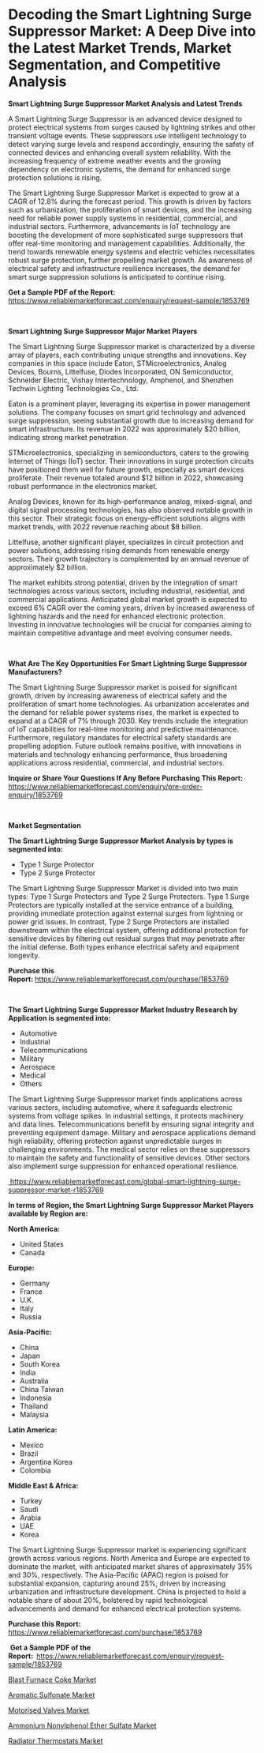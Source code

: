 <p><h1>Decoding the Smart Lightning Surge Suppressor Market: A Deep Dive into the Latest Market Trends, Market Segmentation, and Competitive Analysis</h1></p><p><strong>Smart Lightning Surge Suppressor Market Analysis and Latest Trends</strong></p>
<p><p>A Smart Lightning Surge Suppressor is an advanced device designed to protect electrical systems from surges caused by lightning strikes and other transient voltage events. These suppressors use intelligent technology to detect varying surge levels and respond accordingly, ensuring the safety of connected devices and enhancing overall system reliability. With the increasing frequency of extreme weather events and the growing dependency on electronic systems, the demand for enhanced surge protection solutions is rising.</p><p>The Smart Lightning Surge Suppressor Market is expected to grow at a CAGR of 12.8% during the forecast period. This growth is driven by factors such as urbanization, the proliferation of smart devices, and the increasing need for reliable power supply systems in residential, commercial, and industrial sectors. Furthermore, advancements in IoT technology are boosting the development of more sophisticated surge suppressors that offer real-time monitoring and management capabilities. Additionally, the trend towards renewable energy systems and electric vehicles necessitates robust surge protection, further propelling market growth. As awareness of electrical safety and infrastructure resilience increases, the demand for smart surge suppression solutions is anticipated to continue rising.</p></p>
<p><strong>Get a Sample PDF of the Report:&nbsp;</strong> <a href="https://www.reliablemarketforecast.com/enquiry/request-sample/1853769?utm_campaign=1899&utm_medium=2&utm_source=Github&utm_content=ia&utm_term=08012025&utm_id=smart-lightning-surge-suppressor">https://www.reliablemarketforecast.com/enquiry/request-sample/1853769</a></p>
<p>&nbsp;</p>
<p><strong>Smart Lightning Surge Suppressor Major Market Players</strong></p>
<p><p>The Smart Lightning Surge Suppressor market is characterized by a diverse array of players, each contributing unique strengths and innovations. Key companies in this space include Eaton, STMicroelectronics, Analog Devices, Bourns, Littelfuse, Diodes Incorporated, ON Semiconductor, Schneider Electric, Vishay Intertechnology, Amphenol, and Shenzhen Techwin Lighting Technologies Co., Ltd.</p><p>Eaton is a prominent player, leveraging its expertise in power management solutions. The company focuses on smart grid technology and advanced surge suppression, seeing substantial growth due to increasing demand for smart infrastructure. Its revenue in 2022 was approximately $20 billion, indicating strong market penetration.</p><p>STMicroelectronics, specializing in semiconductors, caters to the growing Internet of Things (IoT) sector. Their innovations in surge protection circuits have positioned them well for future growth, especially as smart devices proliferate. Their revenue totaled around $12 billion in 2022, showcasing robust performance in the electronics market.</p><p>Analog Devices, known for its high-performance analog, mixed-signal, and digital signal processing technologies, has also observed notable growth in this sector. Their strategic focus on energy-efficient solutions aligns with market trends, with 2022 revenue reaching about $8 billion. </p><p>Littelfuse, another significant player, specializes in circuit protection and power solutions, addressing rising demands from renewable energy sectors. Their growth trajectory is complemented by an annual revenue of approximately $2 billion.</p><p>The market exhibits strong potential, driven by the integration of smart technologies across various sectors, including industrial, residential, and commercial applications. Anticipated global market growth is expected to exceed 6% CAGR over the coming years, driven by increased awareness of lightning hazards and the need for enhanced electronic protection. Investing in innovative technologies will be crucial for companies aiming to maintain competitive advantage and meet evolving consumer needs.</p></p>
<p>&nbsp;</p>
<p><strong>What Are The Key Opportunities For Smart Lightning Surge Suppressor Manufacturers?</strong></p>
<p><p>The Smart Lightning Surge Suppressor market is poised for significant growth, driven by increasing awareness of electrical safety and the proliferation of smart home technologies. As urbanization accelerates and the demand for reliable power systems rises, the market is expected to expand at a CAGR of 7% through 2030. Key trends include the integration of IoT capabilities for real-time monitoring and predictive maintenance. Furthermore, regulatory mandates for electrical safety standards are propelling adoption. Future outlook remains positive, with innovations in materials and technology enhancing performance, thus broadening applications across residential, commercial, and industrial sectors.</p></p>
<p><strong>Inquire or Share Your Questions If Any Before Purchasing This Report:</strong> <a href="https://www.reliablemarketforecast.com/enquiry/pre-order-enquiry/1853769?utm_campaign=1899&utm_medium=2&utm_source=Github&utm_content=ia&utm_term=08012025&utm_id=smart-lightning-surge-suppressor">https://www.reliablemarketforecast.com/enquiry/pre-order-enquiry/1853769</a></p>
<p>&nbsp;</p>
<p><strong>Market Segmentation</strong></p>
<p><strong>The Smart Lightning Surge Suppressor Market Analysis by types is segmented into:</strong></p>
<p><ul><li>Type 1 Surge Protector</li><li>Type 2 Surge Protector</li></ul></p>
<p><p>The Smart Lightning Surge Suppressor Market is divided into two main types: Type 1 Surge Protectors and Type 2 Surge Protectors. Type 1 Surge Protectors are typically installed at the service entrance of a building, providing immediate protection against external surges from lightning or power grid issues. In contrast, Type 2 Surge Protectors are installed downstream within the electrical system, offering additional protection for sensitive devices by filtering out residual surges that may penetrate after the initial defense. Both types enhance electrical safety and equipment longevity.</p></p>
<p><strong>Purchase this Report:&nbsp;</strong><a href="https://www.reliablemarketforecast.com/purchase/1853769?utm_campaign=1899&utm_medium=2&utm_source=Github&utm_content=ia&utm_term=08012025&utm_id=smart-lightning-surge-suppressor">https://www.reliablemarketforecast.com/purchase/1853769</a></p>
<p>&nbsp;</p>
<p><strong>The Smart Lightning Surge Suppressor Market Industry Research by Application is segmented into:</strong></p>
<p><ul><li>Automotive</li><li>Industrial</li><li>Telecommunications</li><li>Military</li><li>Aerospace</li><li>Medical</li><li>Others</li></ul></p>
<p><p>The Smart Lightning Surge Suppressor market finds applications across various sectors, including automotive, where it safeguards electronic systems from voltage spikes. In industrial settings, it protects machinery and data lines. Telecommunications benefit by ensuring signal integrity and preventing equipment damage. Military and aerospace applications demand high reliability, offering protection against unpredictable surges in challenging environments. The medical sector relies on these suppressors to maintain the safety and functionality of sensitive devices. Other sectors also implement surge suppression for enhanced operational resilience.</p></p>
<p><a href="https://www.reliablemarketforecast.com/global-smart-lightning-surge-suppressor-market-r1853769?utm_campaign=1899&utm_medium=2&utm_source=Github&utm_content=ia&utm_term=08012025&utm_id=smart-lightning-surge-suppressor">&nbsp;https://www.reliablemarketforecast.com/global-smart-lightning-surge-suppressor-market-r1853769</a></p>
<p><strong>In terms of Region, the Smart Lightning Surge Suppressor Market Players available by Region are:</strong></p>
<p>
    <p> <strong> North America: </strong>
        <ul>
            <li>United States</li>
            <li>Canada</li>
        </ul>
        </p> 
    <p> <strong> Europe: </strong>
        <ul>
            <li>Germany</li>
            <li>France</li>
            <li>U.K.</li>
            <li>Italy</li>
            <li>Russia</li>
        </ul>
        </p> 
    <p> <strong> Asia-Pacific: </strong>
        <ul>
            <li>China</li>
            <li>Japan</li>
            <li>South Korea</li>
            <li>India</li>
            <li>Australia</li>
            <li>China Taiwan</li>
            <li>Indonesia</li>
            <li>Thailand</li>
            <li>Malaysia</li>
        </ul>
        </p> 
    <p> <strong> Latin America: </strong>
        <ul>
            <li>Mexico</li>
            <li>Brazil</li>
            <li>Argentina Korea</li>
            <li>Colombia</li>
        </ul>
        </p> 
    <p> <strong> Middle East & Africa: </strong>
        <ul>
            <li>Turkey</li>
            <li>Saudi</li>
            <li>Arabia</li>
            <li>UAE</li>
            <li>Korea</li>
        </ul>
    </p>
    </p>
<p><p>The Smart Lightning Surge Suppressor market is experiencing significant growth across various regions. North America and Europe are expected to dominate the market, with anticipated market shares of approximately 35% and 30%, respectively. The Asia-Pacific (APAC) region is poised for substantial expansion, capturing around 25%, driven by increasing urbanization and infrastructure development. China is projected to hold a notable share of about 20%, bolstered by rapid technological advancements and demand for enhanced electrical protection systems.</p></p>
<p><strong>Purchase this Report: </strong><a href="https://www.reliablemarketforecast.com/purchase/1853769?utm_campaign=1899&utm_medium=2&utm_source=Github&utm_content=ia&utm_term=08012025&utm_id=smart-lightning-surge-suppressor">https://www.reliablemarketforecast.com/purchase/1853769</a></p>
<p>&nbsp;<strong>Get a Sample PDF of the Report:&nbsp;&nbsp;</strong><a href="https://www.reliablemarketforecast.com/enquiry/request-sample/1853769?utm_campaign=1899&utm_medium=2&utm_source=Github&utm_content=ia&utm_term=08012025&utm_id=smart-lightning-surge-suppressor">https://www.reliablemarketforecast.com/enquiry/request-sample/1853769</a></p>
<p><strong></strong></p>
<p><p><a href="https://www.linkedin.com/pulse/projected-growth-revenue-blast-furnace-coke-market-15-cagr-from-vzvjf?utm_campaign=1899&utm_medium=2&utm_source=Github&utm_content=ia&utm_term=08012025&utm_id=smart-lightning-surge-suppressor">Blast Furnace Coke Market</a></p><p><a href="https://www.linkedin.com/pulse/comprehensive-examination-aromatic-sulfonate-market-basis-xajpc?utm_campaign=1899&utm_medium=2&utm_source=Github&utm_content=ia&utm_term=08012025&utm_id=smart-lightning-surge-suppressor">Aromatic Sulfonate Market</a></p><p><a href="https://www.linkedin.com/pulse/insightful-motorised-valves-market-report-swot-analysis-identifying-lefsc?utm_campaign=1899&utm_medium=2&utm_source=Github&utm_content=ia&utm_term=08012025&utm_id=smart-lightning-surge-suppressor">Motorised Valves Market</a></p><p><a href="https://www.linkedin.com/pulse/analyzing-ammonium-nonylphenol-ether-sulfate-market-2025-2032-tgqoc?utm_campaign=1899&utm_medium=2&utm_source=Github&utm_content=ia&utm_term=08012025&utm_id=smart-lightning-surge-suppressor">Ammonium Nonylphenol Ether Sulfate Market</a></p><p><a href="https://www.linkedin.com/pulse/radiator-thermostats-market-global-insights-regional-analysis-2eyuf?utm_campaign=1899&utm_medium=2&utm_source=Github&utm_content=ia&utm_term=08012025&utm_id=smart-lightning-surge-suppressor">Radiator Thermostats Market</a></p></p>